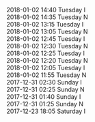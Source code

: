 2018-01-02 14:40 Tuesday  I  
2018-01-02 14:35 Tuesday  N  
2018-01-02 13:15 Tuesday  I  
2018-01-02 13:05 Tuesday  N  
2018-01-02 12:45 Tuesday  I  
2018-01-02 12:30 Tuesday  N  
2018-01-02 12:25 Tuesday  I  
2018-01-02 12:20 Tuesday  N  
2018-01-02 12:05 Tuesday  I  
2018-01-02 11:55 Tuesday  N  
2017-12-31 02:30 Sunday  I  
2017-12-31 02:25 Sunday  N  
2017-12-31 01:40 Sunday  I  
2017-12-31 01:25 Sunday  N  
2017-12-23 18:05 Saturday  I  
